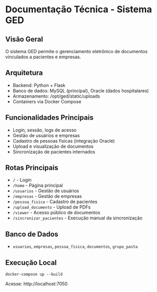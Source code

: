 # Documentação Técnica - Sistema GED

## Visão Geral
O sistema GED permite o gerenciamento eletrônico de documentos vinculados a pacientes e empresas.

## Arquitetura
- Backend: Python + Flask
- Banco de dados: MySQL (principal), Oracle (dados hospitalares)
- Armazenamento: /opt/ged/static/uploads
- Containers via Docker Compose

## Funcionalidades Principais
- Login, sessão, logs de acesso
- Gestão de usuários e empresas
- Cadastro de pessoas físicas (integração Oracle)
- Upload e visualização de documentos
- Sincronização de pacientes internados

## Rotas Principais
- `/` - Login
- `/home` - Página principal
- `/usuarios` - Gestão de usuários
- `/empresas` - Gestão de empresas
- `/pessoa_fisica` - Cadastro de pacientes
- `/upload_documento` - Upload de PDFs
- `/viewer` - Acesso público de documentos
- `/sincronizar_pacientes` - Execução manual da sincronização

## Banco de Dados
- `usuarios`, `empresas`, `pessoa_fisica`, `documentos`, `grupo_pasta`

## Execução Local
```
docker-compose up --build
```

Acesse: http://localhost:7050

